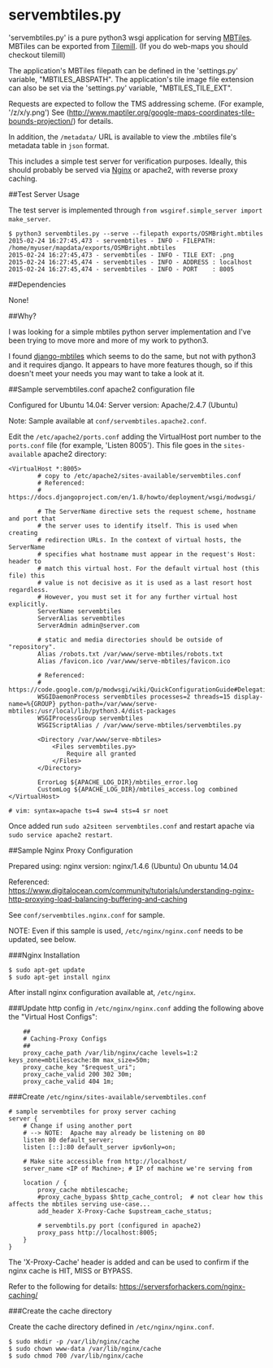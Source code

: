 servembtiles.py
================

'servembtiles.py' is a pure python3 wsgi application for serving [MBTiles](https://github.com/mapbox/mbtiles-spec).
MBTiles can be exported from [Tilemill](https://www.mapbox.com/tilemill/).  (If you do web-maps you should checkout tilemill)

The application's MBTiles filepath can be defined in the 'settings.py' variable, "MBTILES_ABSPATH".
The application's tile image file extension can also be set via the 'settings.py' variable, "MBTILES_TILE_EXT".

Requests are expected to follow the TMS addressing scheme. (For example, '/z/x/y.png')
See (http://www.maptiler.org/google-maps-coordinates-tile-bounds-projection/) for details.

In addition, the `/metadata/` URL is available to view the .mbtiles file's metadata table in `json` format.

This includes a simple test server for verification purposes.
Ideally, this should probably be served via [Nginx](http://nginx.com/resources/glossary/reverse-proxy-server/) or apache2, with reverse proxy caching.

##Test Server Usage

The test server is implemented through `from wsgiref.simple_server import make_server`.

```
$ python3 servembtiles.py --serve --filepath exports/OSMBright.mbtiles
2015-02-24 16:27:45,473 - servembtiles - INFO - FILEPATH: /home/myuser/mapdata/exports/OSMBright.mbtiles
2015-02-24 16:27:45,473 - servembtiles - INFO - TILE EXT: .png
2015-02-24 16:27:45,474 - servembtiles - INFO - ADDRESS : localhost
2015-02-24 16:27:45,474 - servembtiles - INFO - PORT    : 8005
```

##Dependencies

None!

##Why?

I was looking for a simple mbtiles python server implementation and I've been trying to move more and more of my work to python3.

I found [django-mbtiles](https://pypi.python.org/pypi/django-mbtiles/1.3) which seems to do the same, but not with python3 and it requires django.
It appears to have more features though, so if this doesn't meet your needs you may want to take a look at it.

##Sample servembtiles.conf apache2 configuration file

Configured for Ubuntu 14.04:
    Server version: Apache/2.4.7 (Ubuntu)

Note: Sample available at `conf/servembtiles.apache2.conf`.

Edit the `/etc/apache2/ports.conf` adding the VirtualHost port number to the `ports.conf` file (for example, 'Listen 8005').
This file goes in the `sites-available` apache2 directory:

```
<VirtualHost *:8005>
        # copy to /etc/apache2/sites-available/servembtiles.conf
        # Referenced:
        # https://docs.djangoproject.com/en/1.8/howto/deployment/wsgi/modwsgi/

        # The ServerName directive sets the request scheme, hostname and port that
        # the server uses to identify itself. This is used when creating
        # redirection URLs. In the context of virtual hosts, the ServerName
        # specifies what hostname must appear in the request's Host: header to
        # match this virtual host. For the default virtual host (this file) this
        # value is not decisive as it is used as a last resort host regardless.
        # However, you must set it for any further virtual host explicitly.
        ServerName servembtiles
        ServerAlias servembtiles
        ServerAdmin admin@server.com

        # static and media directories should be outside of "repository".
        Alias /robots.txt /var/www/serve-mbtiles/robots.txt
        Alias /favicon.ico /var/www/serve-mbtiles/favicon.ico

        # Referenced:
        # https://code.google.com/p/modwsgi/wiki/QuickConfigurationGuide#Delegation_To_Daemon_Process
        WSGIDaemonProcess servembtiles processes=2 threads=15 display-name=%{GROUP} python-path=/var/www/serve-mbtiles:/usr/local/lib/python3.4/dist-packages
        WSGIProcessGroup servembtiles
        WSGIScriptAlias / /var/www/serve-mbtiles/servembtiles.py

        <Directory /var/www/serve-mbtiles>
            <Files servembtiles.py>
                Require all granted
            </Files>
        </Directory>

        ErrorLog ${APACHE_LOG_DIR}/mbtiles_error.log
        CustomLog ${APACHE_LOG_DIR}/mbtiles_access.log combined
</VirtualHost>

# vim: syntax=apache ts=4 sw=4 sts=4 sr noet
```

Once added run `sudo a2siteen servembtiles.conf` and restart apache via `sudo service apache2 restart`.



##Sample Nginx Proxy Configuration

Prepared using:
nginx version: nginx/1.4.6 (Ubuntu)
On ubuntu 14.04

Referenced:
https://www.digitalocean.com/community/tutorials/understanding-nginx-http-proxying-load-balancing-buffering-and-caching

See `conf/servembtiles.nginx.conf` for sample.

NOTE: Even if this sample is used, `/etc/nginx/nginx.conf` needs to be updated, see below.

###Nginx Installation

```
$ sudo apt-get update
$ sudo apt-get install nginx
```

After install nginx configuration available at, `/etc/nginx`.

###Update http config in `/etc/nginx/nginx.conf` adding the following above the "Virtual Host Configs":

        ##
        # Caching-Proxy Configs
        ##
        proxy_cache_path /var/lib/nginx/cache levels=1:2 keys_zone=mbtilescache:8m max_size=50m;
        proxy_cache_key "$request_uri";
        proxy_cache_valid 200 302 30m;
        proxy_cache_valid 404 1m;

###Create `/etc/nginx/sites-available/servembtiles.conf`

```
# sample servembtiles for proxy server caching
server {
    # Change if using another port
    # --> NOTE:  Apache may already be listening on 80
    listen 80 default_server;
    listen [::]:80 default_server ipv6only=on;

    # Make site accessible from http://localhost/
    server_name <IP of Machine>; # IP of machine we're serving from

    location / {
        proxy_cache mbtilescache;
        #proxy_cache_bypass $http_cache_control;  # not clear how this affects the mbtiles serving use-case...
        add_header X-Proxy-Cache $upstream_cache_status;

        # servembtils.py port (configured in apache2)
        proxy_pass http://localhost:8005;
    }
}
```

The 'X-Proxy-Cache' header is added and can be used to confirm if the nginx cache is HIT, MISS or BYPASS.

Refer to the following for details:
https://serversforhackers.com/nginx-caching/



###Create the cache directory

Create the cache directory defined in `/etc/nginx/nginx.conf`.

```
$ sudo mkdir -p /var/lib/nginx/cache
$ sudo chown www-data /var/lib/nginx/cache
$ sudo chmod 700 /var/lib/nginx/cache
```
